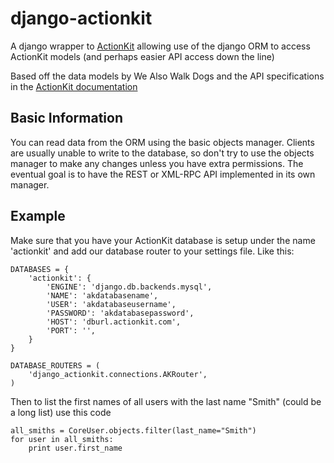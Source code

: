 django-actionkit
================

A django wrapper to [ActionKit](http://actionkit.com/) allowing use of the django ORM to access ActionKit models (and perhaps easier API access down the line)

Based off the data models by We Also Walk Dogs and the API specifications in the [ActionKit documentation](https://roboticdogs.actionkit.com/docs/manual/index.html)

Basic Information
-----------------

You can read data from the ORM using the basic objects manager. Clients are usually unable to write to the database, so don't try to use the objects manager to make any changes unless you have extra permissions. The eventual goal is to have the REST or XML-RPC API implemented in its own manager.

Example
-------

Make sure that you have your ActionKit database is setup under the name 'actionkit' and add our database router to your settings file. Like this:

    DATABASES = {
        'actionkit': {
            'ENGINE': 'django.db.backends.mysql',
            'NAME': 'akdatabasename',
            'USER': 'akdatabaseusername',
            'PASSWORD': 'akdatabasepassword',
            'HOST': 'dburl.actionkit.com',
            'PORT': '',
        }
    }
    
    DATABASE_ROUTERS = (
        'django_actionkit.connections.AKRouter',
    )

Then to list the first names of all users with the last name "Smith" (could be a long list) use this code

    all_smiths = CoreUser.objects.filter(last_name="Smith")
    for user in all_smiths:
        print user.first_name